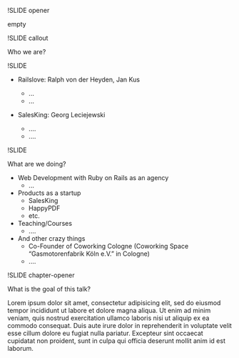 !SLIDE opener

empty

!SLIDE callout

Who we are?

!SLIDE

* Railslove: Ralph von der Heyden, Jan Kus
  * ...
  * ...

* SalesKing: Georg Leciejewski
  * ....
  * ....

!SLIDE

What are we doing?

* Web Development with Ruby on Rails as an agency
  * ...
* Products as a startup
  * SalesKing
  * HappyPDF
  * etc.
* Teaching/Courses
  * ....
* And other crazy things
  * Co-Founder of Coworking Cologne (Coworking Space “Gasmotorenfabrik Köln e.V.” in Cologne)
  * ....

!SLIDE chapter-opener

What is the goal of this talk?

Lorem ipsum dolor sit amet, consectetur adipisicing elit, sed do eiusmod
tempor incididunt ut labore et dolore magna aliqua. Ut enim ad minim veniam,
quis nostrud exercitation ullamco laboris nisi ut aliquip ex ea commodo
consequat. Duis aute irure dolor in reprehenderit in voluptate velit esse
cillum dolore eu fugiat nulla pariatur. Excepteur sint occaecat cupidatat non
proident, sunt in culpa qui officia deserunt mollit anim id est laborum.